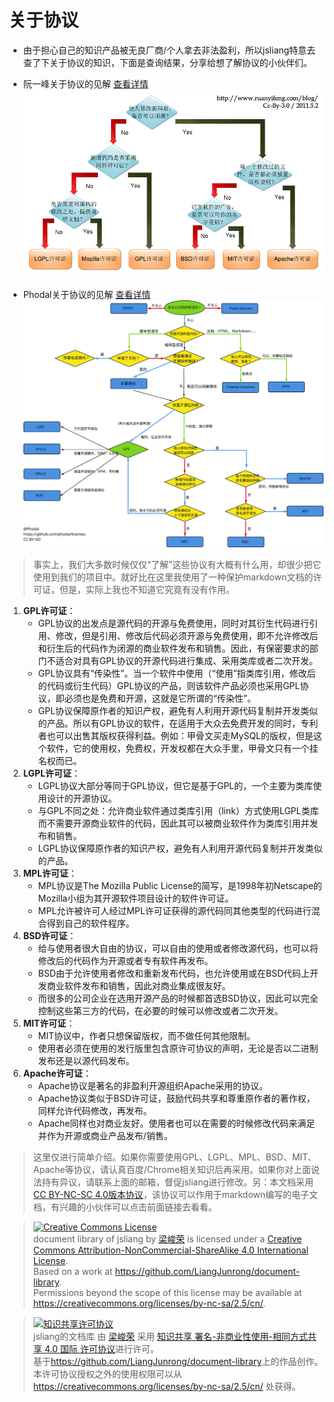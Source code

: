 关于协议
===
* 由于担心自己的知识产品被无良厂商/个人拿去非法盈利，所以jsliang特意去查了下关于协议的知识，下面是查询结果，分享给想了解协议的小伙伴们。
* 阮一峰关于协议的见解 [查看详情](http://www.ruanyifeng.com/blog/2011/05/how_to_choose_free_software_licenses.html)
![阮一峰](./public-repertory/img/index-agreement-ruanyifeng.png)

* Phodal关于协议的见解 [查看详情](https://www.sohu.com/a/193996518_385076)
![phodal](./public-repertory//img/index-agreement-phodal.svg)

> 事实上，我们大多数时候仅仅“了解”这些协议有大概有什么用，却很少把它使用到我们的项目中。就好比在这里我使用了一种保护markdown文档的许可证，但是，实际上我也不知道它究竟有没有作用。

1. **GPL许可证**：
    * GPL协议的出发点是源代码的开源与免费使用，同时对其衍生代码进行引用、修改，但是引用、修改后代码必须开源与免费使用，即不允许修改后和衍生后的代码作为闭源的商业软件发布和销售。因此，有保密要求的部门不适合对具有GPL协议的开源代码进行集成、采用类库或者二次开发。
   * GPL协议具有“传染性”。当一个软件中使用（“使用”指类库引用，修改后的代码或衍生代码）GPL协议的产品，则该软件产品必须也采用GPL协议，即必须也是免费和开源，这就是它所谓的“传染性”。
   * GPL协议保障原作者的知识产权，避免有人利用开源代码复制并开发类似的产品。所以有GPL协议的软件，在适用于大众去免费开发的同时，专利者也可以出售其版权获得利益。例如：甲骨文买走MySQL的版权，但是这个软件，它的使用权，免费权，开发权都在大众手里，甲骨文只有一个挂名权而已。
2. **LGPL许可证**：
   * LGPL协议大部分等同于GPL协议，但它是基于GPL的，一个主要为类库使用设计的开源协议。
   * 与GPL不同之处：允许商业软件通过类库引用（link）方式使用LGPL类库而不需要开源商业软件的代码，因此其可以被商业软件作为类库引用并发布和销售。
   * LGPL协议保障原作者的知识产权，避免有人利用开源代码复制并开发类似的产品。
3. **MPL许可证**：
   * MPL协议是The Mozilla Public License的简写，是1998年初Netscape的Mozilla小组为其开源软件项目设计的软件许可证。
   * MPL允许被许可人经过MPL许可证获得的源代码同其他类型的代码进行混合得到自己的软件程序。
4. **BSD许可证**：  
   * 给与使用者很大自由的协议，可以自由的使用或者修改源代码，也可以将修改后的代码作为开源或者专有软件再发布。  
   * BSD由于允许使用者修改和重新发布代码，也允许使用或在BSD代码上开发商业软件发布和销售，因此对商业集成很友好。  
   * 而很多的公司企业在选用开源产品的时候都首选BSD协议，因此可以完全控制这些第三方的代码，在必要的时候可以修改或者二次开发。
5. **MIT许可证**：
   * MIT协议中，作者只想保留版权，而不做任何其他限制。
   * 使用者必须在使用的发行版里包含原许可协议的声明，无论是否以二进制发布还是以源代码发布。
6. **Apache许可证**：
   * Apache协议是著名的非盈利开源组织Apache采用的协议。
   * Apache协议类似于BSD许可证，鼓励代码共享和尊重原作者的著作权，同样允许代码修改，再发布。
   * Apache同样也对商业友好。使用者也可以在需要的时候修改代码来满足并作为开源或商业产品发布/销售。

> 这里仅进行简单介绍。如果你需要使用GPL、LGPL、MPL、BSD、MIT、Apache等协议，请认真百度/Chrome相关知识后再采用。如果你对上面说法持有异议，请联系上面的邮箱，督促jsliang进行修改。另：本文档采用 [CC BY-NC-SC 4.0版本协议](https://creativecommons.org/licenses/by-nc-sa/2.5/cn/)，该协议可以作用于markdown编写的电子文档，有兴趣的小伙伴可以点击前面链接去看看。

> <a rel="license" href="http://creativecommons.org/licenses/by-nc-sa/4.0/"><img alt="Creative Commons License" style="border-width:0" src="https://i.creativecommons.org/l/by-nc-sa/4.0/88x31.png" /></a><br /><span xmlns:dct="http://purl.org/dc/terms/" property="dct:title">document library of jsliang</span> by <a xmlns:cc="http://creativecommons.org/ns#" href="https://github.com/LiangJunrong/document-library" property="cc:attributionName" rel="cc:attributionURL">梁峻荣</a> is licensed under a <a rel="license" href="http://creativecommons.org/licenses/by-nc-sa/4.0/">Creative Commons Attribution-NonCommercial-ShareAlike 4.0 International License</a>.<br />Based on a work at <a xmlns:dct="http://purl.org/dc/terms/" href="https://github.com/LiangJunrong/document-library" rel="dct:source">https://github.com/LiangJunrong/document-library</a>.<br />Permissions beyond the scope of this license may be available at <a xmlns:cc="http://creativecommons.org/ns#" href="https://creativecommons.org/licenses/by-nc-sa/2.5/cn/" rel="cc:morePermissions">https://creativecommons.org/licenses/by-nc-sa/2.5/cn/</a>.

> <a rel="license" href="http://creativecommons.org/licenses/by-nc-sa/4.0/"><img alt="知识共享许可协议" style="border-width:0" src="https://i.creativecommons.org/l/by-nc-sa/4.0/88x31.png" /></a><br /><span xmlns:dct="http://purl.org/dc/terms/" property="dct:title">jsliang的文档库</span> 由 <a xmlns:cc="http://creativecommons.org/ns#" href="https://github.com/LiangJunrong/document-library" property="cc:attributionName" rel="cc:attributionURL">梁峻荣</a> 采用 <a rel="license" href="http://creativecommons.org/licenses/by-nc-sa/4.0/">知识共享 署名-非商业性使用-相同方式共享 4.0 国际 许可协议</a>进行许可。<br />基于<a xmlns:dct="http://purl.org/dc/terms/" href="https://github.com/LiangJunrong/document-library" rel="dct:source">https://github.com/LiangJunrong/document-library</a>上的作品创作。<br />本许可协议授权之外的使用权限可以从 <a xmlns:cc="http://creativecommons.org/ns#" href="https://creativecommons.org/licenses/by-nc-sa/2.5/cn/" rel="cc:morePermissions">https://creativecommons.org/licenses/by-nc-sa/2.5/cn/</a> 处获得。
